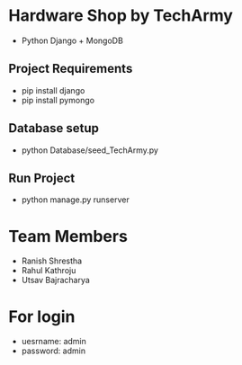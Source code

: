 # Hardware Shop by TechArmy
  - Python Django + MongoDB

  ## Project Requirements
  - pip install django 
  - pip install pymongo

  ## Database setup
  - python Database/seed_TechArmy.py
  
  ## Run Project
  - python manage.py runserver

# Team Members
- Ranish Shrestha 
- Rahul Kathroju
- Utsav Bajracharya

# For login
  - uesrname: admin
  - password: admin

